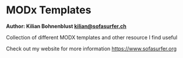 MODx Templates
=================================
**Author: Kilian Bohnenblust <kilian@sofasurfer.ch>**

Collection of different MODX templates and other resource I find useful

Check out my website for more information https://www.sofasurfer.org